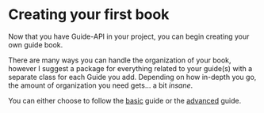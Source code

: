 Creating your first book
==========================

Now that you have Guide-API in your project, you can begin creating your own guide book. 

There are many ways you can handle the organization of your book, however I suggest a package for everything related to your guide(s) with a separate class for each Guide you add. Depending on how in-depth you go, the amount of organization you need gets... a bit *insane*.

You can either choose to follow the [basic](basic.md) guide or the [advanced](advanced.md) guide.